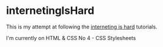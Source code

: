 # internetingIsHard
This is my attempt at following the [interneting is hard](https://internetingishard.com/) tutorials.

I'm currently on HTML & CSS No 4 - CSS Stylesheets
